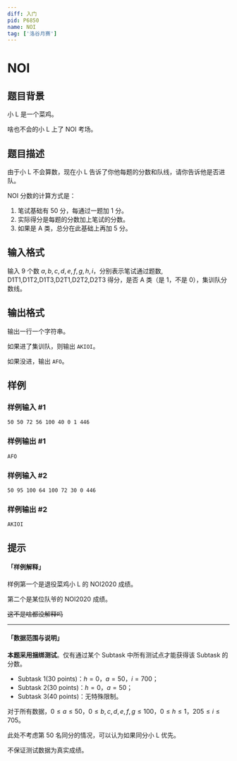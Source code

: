 ```yaml
---
diff: 入门
pid: P6850
name: NOI
tag: ['洛谷月赛']
---
```

# NOI
## 题目背景

小 L 是一个菜鸡。

啥也不会的小 L 上了 NOI 考场。
## 题目描述

由于小 L 不会算数，现在小 L 告诉了你他每题的分数和队线，请你告诉他是否进队。

NOI 分数的计算方式是：

1. 笔试基础有 $50$ 分，每通过一题加 $1$ 分。
2. 实际得分是每题的分数加上笔试的分数。
3. 如果是 A 类，总分在此基础上再加 $5$ 分。



## 输入格式

输入 $9$ 个数 $a,b,c,d,e,f,g,h,i$，分别表示笔试通过题数, D1T1,D1T2,D1T3,D2T1,D2T2,D2T3 得分，是否 A 类（是 $1$，不是 $0$），集训队分数线。

## 输出格式

输出一行一个字符串。

如果进了集训队，则输出 `AKIOI`。

如果没进，输出 `AFO`。
## 样例

### 样例输入 #1
```
50 50 72 56 100 40 0 1 446
```
### 样例输出 #1
```
AFO
```
### 样例输入 #2
```
50 95 100 64 100 72 30 0 446
```
### 样例输出 #2
```
AKIOI
```
## 提示

#### 「样例解释」

样例第一个是退役菜鸡小 L 的 NOI2020 成绩。

第二个是某位队爷的 NOI2020 成绩。

~~这不是啥都没解释吗~~

---

#### 「数据范围与说明」

**本题采用捆绑测试**。仅有通过某个 Subtask 中所有测试点才能获得该 Subtask 的分数。

- Subtask 1(30 points)：$h = 0$，$a = 50$，$i = 700$；
- Subtask 2(30 points)：$h = 0$，$a = 50$；
- Subtask 3(40 points)：无特殊限制。

对于所有数据，$0\leq a \leq 50$，$0\leq b,c,d,e,f,g \leq 100$，$0 \leq h \leq 1$，$205\leq i \leq 705$。

此处不考虑第 $50$ 名同分的情况，可以认为如果同分小 L 优先。

不保证测试数据为真实成绩。
